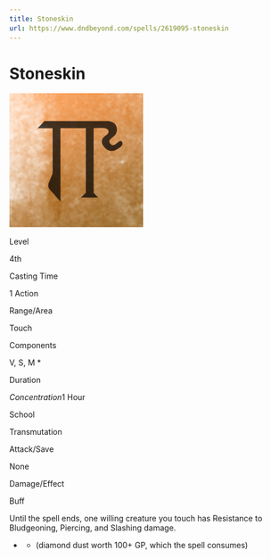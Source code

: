 ```yaml
---
title: Stoneskin
url: https://www.dndbeyond.com/spells/2619095-stoneskin
---
```


# Stoneskin

![Stoneskin](stoneskin.png)

Level

4th

Casting Time

1 Action

Range/Area

Touch

Components

V, S, M *

Duration

*Concentration*1 Hour

School

Transmutation

Attack/Save

None

Damage/Effect

Buff

Until the spell ends, one willing creature you touch has Resistance to Bludgeoning, Piercing, and Slashing damage.

* - (diamond dust worth 100+ GP, which the spell consumes)